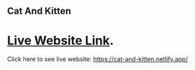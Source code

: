 ## Cat And Kitten

# [Live Website Link](https://cat-and-kitten.netlify.app/).

Click here to see live website: https://cat-and-kitten.netlify.app/
